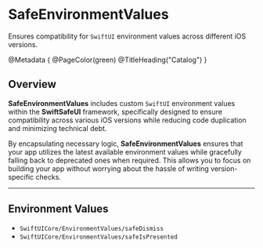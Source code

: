 # SafeEnvironmentValues

Ensures compatibility for `SwiftUI` environment values across different iOS versions.

@Metadata {
    @PageColor(green)
    @TitleHeading("Catalog")
}


## Overview

**SafeEnvironmentValues** includes custom `SwiftUI` environment values within the **SwiftSafeUI** framework, specifically designed to ensure compatibility across various iOS versions while reducing code duplication and minimizing technical debt.

By encapsulating necessary logic, **SafeEnvironmentValues** ensures that your app utilizes the latest available environment values while gracefully falling back to deprecated ones when required. This allows you to focus on building your app without worrying about the hassle of writing version-specific checks.


***


## Environment Values

- ``SwiftUICore/EnvironmentValues/safeDismiss``
- ``SwiftUICore/EnvironmentValues/safeIsPresented``
